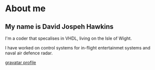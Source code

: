 # About me
## My name is David Jospeh Hawkins

I'm a coder that specalises in VHDL, living on the Isle of Wight.

I have worked on control systems for in-flight entertainmet systems and naval air defence radar.

[gravatar profile](https://www.gravatar.com/70b91404066f890ce74de6c54a61f25595b231227bb7769c2b2b88e9e6f47260)

<!--
**djh1997/djh1997** is a ✨ _special_ ✨ repository because its `README.md` (this file) appears on your GitHub profile.

Here are some ideas to get you started:

- 🔭 I’m currently working on ...
- 🌱 I’m currently learning ...
- 👯 I’m looking to collaborate on ...
- 🤔 I’m looking for help with ...
- 💬 Ask me about ...
- 📫 How to reach me: ...
- 😄 Pronouns: ...
- ⚡ Fun fact: ...
-->
